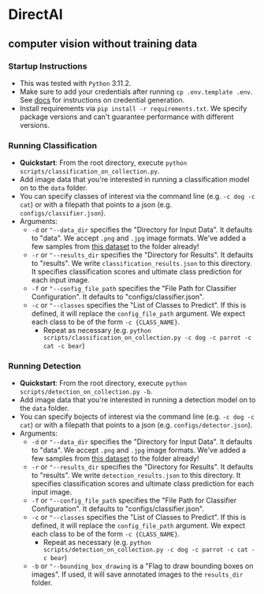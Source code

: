 # DirectAI
## computer vision without training data

### Startup Instructions
- This was tested with `Python` 3.11.2.
- Make sure to add your credentials after running `cp .env.template .env`. See [docs](https://api.alpha.directai.io/docs) for instructions on credential generation.
- Install requirements via `pip install -r requirements.txt`. We specify package versions and can't guarantee performance with different versions.

### Running Classification
- **Quickstart**: From the root directory, execute `python scripts/classification_on_collection.py`.
- Add image data that you're interested in running a classification model on to the `data` folder. 
- You can specify classes of interest via the command line (e.g. `-c dog -c cat`) or with a filepath that points to a json (e.g. `configs/classifier.json`). 
- Arguments:
    - `-d` or `"--data_dir` specifies the "Directory for Input Data". It defaults to "data". We accept `.png` and `.jpg` image formats. We've added a few samples from [this dataset](https://universe.roboflow.com/roboflow-100/furniture-ngpea) to the folder already! 
    - `-r` or `"--results_dir` specifies the "Directory for Results". It defaults to "results". We write `classification_results.json` to this directory. It specifies classification scores and ultimate class prediction for each input image.
    - `-f` or `"--config_file_path` specifies the "File Path for Classifier Configuration". It defaults to "configs/classifier.json".
    - `-c` or `"--classes` specifies the "List of Classes to Predict". If this is defined, it will replace the `config_file_path` argument. We expect each class to be of the form `-c {CLASS_NAME}`. 
        - Repeat as necessary (e.g. `python scripts/classification_on_collection.py -c dog -c parrot -c cat -c bear`)

### Running Detection
- **Quickstart**: From the root directory, execute `python scripts/detection_on_collection.py -b`.
- Add image data that you're interested in running a detection model on to the `data` folder. 
- You can specify bojects of interest via the command line (e.g. `-c dog -c cat`) or with a filepath that points to a json (e.g. `configs/detector.json`). 
- Arguments:
    - `-d` or `"--data_dir` specifies the "Directory for Input Data". It defaults to "data". We accept `.png` and `.jpg` image formats. We've added a few samples from [this dataset](https://universe.roboflow.com/roboflow-100/furniture-ngpea) to the folder already! 
    - `-r` or `"--results_dir` specifies the "Directory for Results". It defaults to "results". We write `detection_results.json` to this directory. It specifies classification scores and ultimate class prediction for each input image.
    - `-f` or `"--config_file_path` specifies the "File Path for Classifier Configuration". It defaults to "configs/classifier.json".
    - `-c` or `"--classes` specifies the "List of Classes to Predict". If this is defined, it will replace the `config_file_path` argument. We expect each class to be of the form `-c {CLASS_NAME}`. 
        - Repeat as necessary (e.g. `python scripts/detection_on_collection.py -c dog -c parrot -c cat -c bear`)
    - `-b` or `"--bounding_box_drawing` is a "Flag to draw bounding boxes on images". If used, it will save annotated images to the `results_dir` folder. 
